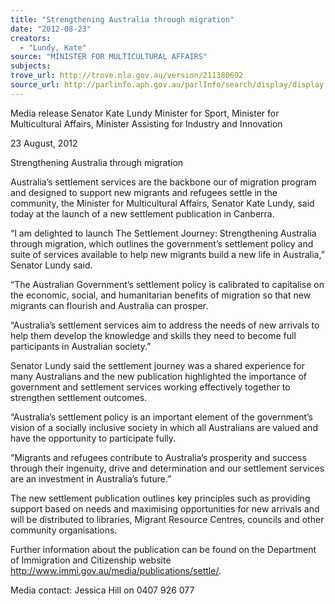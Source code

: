 ```yaml
---
title: "Strengthening Australia through migration"
date: "2012-08-23"
creators:
  - "Lundy, Kate"
source: "MINISTER FOR MULTICULTURAL AFFAIRS"
subjects:
trove_url: http://trove.nla.gov.au/version/211380692
source_url: http://parlinfo.aph.gov.au/parlInfo/search/display/display.w3p;query=Id%3A%22media/pressrel/1867225%22
---
```


 

 Media release  Senator Kate Lundy  Minister for Sport, Minister for Multicultural Affairs,   Minister Assisting for Industry and Innovation 

 23 August, 2012 

 Strengthening Australia through migration 

 Australia’s settlement services are the backbone our of migration program and designed to support new  migrants and refugees settle in the community, the Minister for Multicultural Affairs, Senator Kate  Lundy, said today at the launch of a new settlement publication in Canberra. 

 “I am delighted to launch The Settlement Journey: Strengthening Australia through migration, which  outlines the government’s settlement policy and suite of services available to help new migrants build a  new life in Australia,” Senator Lundy said. 

 “The Australian Government’s settlement policy is calibrated to capitalise on the economic, social, and  humanitarian benefits of migration so that new migrants can flourish and Australia can prosper.  

 “Australia’s settlement services aim to address the needs of new arrivals to help them develop the  knowledge and skills they need to become full participants in Australian society.” 

 Senator Lundy said the settlement journey was a shared experience for many Australians and the new  publication highlighted the importance of government and settlement services working effectively  together to strengthen settlement outcomes.  

 “Australia’s settlement policy is an important element of the government’s vision of a socially inclusive  society in which all Australians are valued and have the opportunity to participate fully. 

 “Migrants and refugees contribute to Australia’s prosperity and success through their ingenuity, drive  and determination and our settlement services are an investment in Australia’s future.”  

 The new settlement publication outlines key principles such as providing support based on needs and  maximising opportunities for new arrivals and will be distributed to libraries, Migrant Resource Centres,  councils and other community organisations. 

 Further information about the publication can be found on the Department of Immigration and  Citizenship website http://www.immi.gov.au/media/publications/settle/. 

 

 Media contact: Jessica Hill on 0407 926 077 

 

